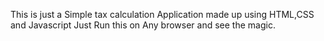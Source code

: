 This is just a Simple tax calculation Application made up using HTML,CSS and Javascript
Just Run this on Any browser and see the magic.
